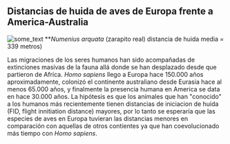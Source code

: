 ## Distancias de huida de aves de Europa frente a America-Australia

<img src="http://www.planetofbirds.com/wp-content/uploads/2011/06/Curlew.gif" alt="some_text">
**<i>Numenius arquata</i> (zarapito real) distancia de huida media = 339 metros)

Las migraciones de los seres humanos han sido acompañadas de extinciones masivas de la fauna allá donde se han desplazado desde que partieron de Africa. <i>Homo sapiens</i> llego a Europa hace 150.000 años aproximadamente, colonizó el continente australiano desde Eurasia hace al menos 65.000 años, y finalmente la presencia humana en America se data en hace 30.000 años. La hipótesis es que los animales que han "conocido" a los humanos más recientemente tienen distancias de iniciacion de huida (FID, flight innitiation distance) mayores, por lo tanto se esperaría que las especies de aves en Europa tuvieran las distancias menores en comparación con aquellas de otros contientes ya que han coevolucionado más tiempo con <i>Homo sapiens</i>.

